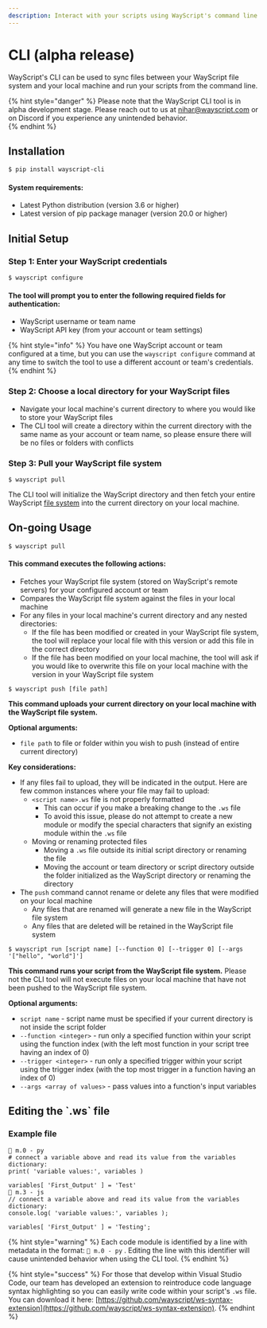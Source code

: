 ```yaml
---
description: Interact with your scripts using WayScript's command line interface
---
```


# CLI \(alpha release\)

WayScript's CLI can be used to sync files between your WayScript file system and your local machine and run your scripts from the command line. 

{% hint style="danger" %}
Please note that the WayScript CLI tool is in alpha development stage. Please reach out to us at nihar@wayscript.com or on Discord if you experience any unintended behavior.  
{% endhint %}

## Installation

```bash
$ pip install wayscript-cli
```

#### System requirements:

* Latest Python distribution \(version 3.6 or higher\)
* Latest version of pip package manager \(version 20.0 or higher\)

## Initial Setup

### Step 1: Enter your WayScript credentials

```
$ wayscript configure
```

#### **The tool will prompt you to enter the following required fields for authentication:** 

* WayScript username or team name
* WayScript API key \(from your account or team settings\)

{% hint style="info" %}
You have one WayScript account or team configured at a time, but you can use the `wayscript configure` command at any time to switch the tool to use a different account or team's credentials. 
{% endhint %}

### Step 2: Choose a local directory for your WayScript files

* Navigate your local machine's current directory to where you would like to store your WayScript files
* The CLI tool will create a directory within the current directory with the same name as your account or team name, so please ensure there will be no files or folders with conflicts

### Step 3: Pull your WayScript file system

```text
$ wayscript pull
```

The CLI tool will initialize the WayScript directory and then fetch your entire WayScript [file system](../getting_started/file-system.md) into the current directory on your local machine. 

## On-going Usage

```text
$ wayscript pull
```

#### This command executes the following actions:

* Fetches your WayScript file system \(stored on WayScript's remote servers\) for your configured account or team
* Compares the WayScript file system against the files in your local machine 
* For any files in your local machine's current directory and any nested directories:
  * If the file has been modified or created in your WayScript file system, the tool will replace your local file with this version or add this file in the correct directory
  * If the file has been modified on your local machine, the tool will ask if you would like to overwrite this file on your local machine with the version in your WayScript file system

```text
$ wayscript push [file path]
```

**This command uploads your current directory on your local machine with the WayScript file system.**

**Optional arguments:**

* `file path` to file or folder within you wish to push \(instead of entire current directory\)

**Key considerations:**

* If any files fail to upload, they will be indicated in the output. Here are few common instances where your file may fail to upload:
  * `<script name>.ws` file is not properly formatted
    * This can occur if you make a breaking change to the `.ws` file
    * To avoid this issue, please do not attempt to create a new module or modify the special characters that signify an existing module within the `.ws` file
  * Moving or renaming protected files
    * Moving a `.ws` file outside its initial script directory or renaming the file
    * Moving the account or team directory or script directory outside the folder initialized as the WayScript directory or renaming the directory
* The `push` command cannot rename or delete any files that were modified on your local machine
  * Any files that are renamed will generate a new file in the WayScript file system
  * Any files that are deleted will be retained in the WayScript file system

```text
$ wayscript run [script name] [--function 0] [--trigger 0] [--args '["hello", "world"]']
```

**This command runs your script from the WayScript file system.** Please not the CLI tool will not execute files on your local machine that have not been pushed to the WayScript file system.

**Optional arguments:**

* `script name` - script name must be specified if your current directory is not inside the script folder
* `--function <integer>` - run only a specified function within your script using the function index \(with the left most function in your script tree having an index of 0\)
* `--trigger <integer>` - run only a specified trigger within your script using the trigger index \(with the top most trigger in a function having an index of 0\)
* `--args <array of values>` - pass values into a function's input variables

## Editing the \`.ws\` file

### Example file

```text
󰀇 m.0 - py
# connect a variable above and read its value from the variables dictionary:
print( 'variable values:', variables )

variables[ 'First_Output' ] = 'Test'
󰀇 m.3 - js
// connect a variable above and read its value from the variables dictionary:
console.log( 'variable values:', variables );

variables[ 'First_Output' ] = 'Testing';
```

{% hint style="warning" %}
Each code module is identified by a line with metadata in the format:  `󰀇 m.0 - py` . Editing the line with this identifier will cause unintended behavior when using the CLI tool. 
{% endhint %}

{% hint style="success" %}
For those that develop within Visual Studio Code, our team has developed an extension to reintroduce code language syntax highlighting so you can easily write code within your script's `.ws` file. You can download it here: [https://github.com/wayscript/ws-syntax-extension](https://github.com/wayscript/ws-syntax-extension). 
{% endhint %}

